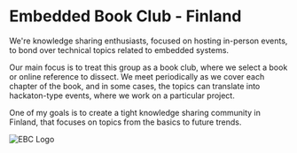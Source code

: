 # Embedded Book Club - Finland

We're knowledge sharing enthusiasts, focused on hosting in-person events, to bond over technical topics related to embedded systems.

Our main focus is to treat this group as a book club, where we select a book or online reference to dissect. We meet periodically as we cover each chapter of the book, and in some cases, the topics can translate into hackaton-type events, where we work on a particular project.

One of my goals is to create a tight knowledge sharing community in Finland, that focuses on topics from the basics to future trends.

![EBC Logo](EBC_logo.png.png)
